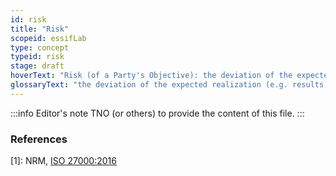 ```yaml
---
id: risk
title: "Risk"
scopeid: essifLab
type: concept
typeid: risk
stage: draft
hoverText: "Risk (of a Party's Objective): the deviation of the expected realization (e.g. results) of that Party's Objective."
glossaryText: "the deviation of the expected realization (e.g. results) of that %%party^party%%'s %%objective^objective%%."
---
```


:::info Editor's note
TNO (or others) to provide the content of this file.
:::

### References

[1]: NRM, [ISO 27000:2016](https://www.iso.org/obp/ui#iso:std:iso-iec:27000:ed-4:v1:en)